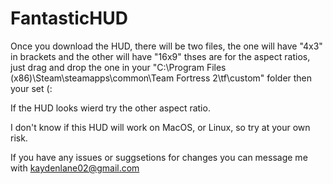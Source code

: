 # FantasticHUD

Once you download the HUD, there will be two files,
the one will have "4x3" in brackets and the other will have "16x9"
thses are for the aspect ratios, just drag and drop the one in
your "C:\Program Files (x86)\Steam\steamapps\common\Team Fortress 2\tf\custom"
folder then your set (:

If the HUD looks wierd try the other aspect ratio.

I don't know if this HUD will work on MacOS, or Linux, so try at your own risk.

If you have any issues or suggsetions for changes you can message me with 
kaydenlane02@gmail.com

